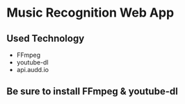 ﻿# Music Recognition Web App
 
 ##  Used Technology
 - FFmpeg
 - youtube-dl
 - api.audd.io
 
 ##   Be sure to install FFmpeg & youtube-dl
